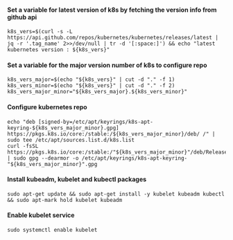 #### Set a variable for latest version of k8s by fetching the version info from github api
```
k8s_vers=$(curl -s -L https://api.github.com/repos/kubernetes/kubernetes/releases/latest | jq -r '.tag_name' 2>>/dev/null | tr -d '[:space:]') && echo "latest kubernetes version : ${k8s_vers}"
```
#### Set a variable for the major version number of k8s to configure repo
```
k8s_vers_major=$(echo "${k8s_vers}" | cut -d "." -f 1)
k8s_vers_minor=$(echo "${k8s_vers}" | cut -d "." -f 2)
k8s_vers_major_minor="${k8s_vers_major}.${k8s_vers_minor}"
```
#### Configure kubernetes repo
```
echo "deb [signed-by=/etc/apt/keyrings/k8s-apt-keyring-${k8s_vers_major_minor}.gpg] https://pkgs.k8s.io/core:/stable:/${k8s_vers_major_minor}/deb/ /" | sudo tee /etc/apt/sources.list.d/k8s.list
curl -fsSL https://pkgs.k8s.io/core:/stable:/"${k8s_vers_major_minor}"/deb/Release.key | sudo gpg --dearmor -o /etc/apt/keyrings/k8s-apt-keyring-"${k8s_vers_major_minor}".gpg		
```
#### Install kubeadm, kubelet and kubectl packages
```
sudo apt-get update && sudo apt-get install -y kubelet kubeadm kubectl && sudo apt-mark hold kubelet kubeadm
```
#### Enable kubelet service
```
sudo systemctl enable kubelet
```
